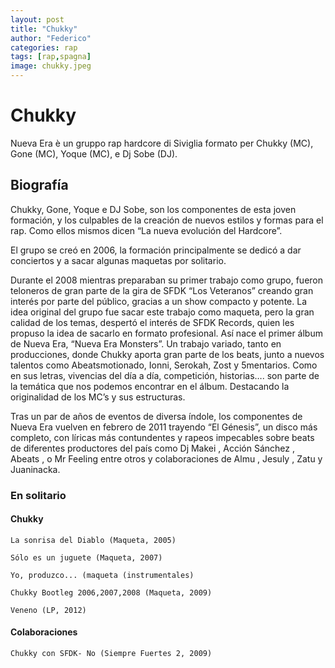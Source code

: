 ```yaml
---
layout: post
title: "Chukky"
author: "Federico"
categories: rap
tags: [rap,spagna]
image: chukky.jpeg
---
```


# Chukky

Nueva Era è un gruppo rap hardcore di Siviglia formato per Chukky (MC), Gone (MC), Yoque (MC), e Dj Sobe (DJ).

## Biografía

Chukky, Gone, Yoque e DJ Sobe, son los componentes de esta joven formación, y los culpables de la creación de nuevos estilos y formas para el rap. Como ellos mismos dicen “La nueva evolución del Hardcore”.

El grupo se creó en 2006, la formación principalmente se dedicó a dar conciertos y a sacar algunas maquetas por solitario.

Durante el 2008 mientras preparaban su primer trabajo como grupo, fueron teloneros de gran parte de la gira de SFDK “Los Veteranos” creando gran interés por parte del público, gracias a un show compacto y potente. La idea original del grupo fue sacar este trabajo como maqueta, pero la gran calidad de los temas, despertó el interés de SFDK Records, quien les propuso la idea de sacarlo en formato profesional. Así nace el primer álbum de Nueva Era, “Nueva Era Monsters”. Un trabajo variado, tanto en producciones, donde Chukky aporta gran parte de los beats, junto a nuevos talentos como Abeatsmotionado, Ionni, Serokah, Zost y 5mentarios. Como en sus letras, vivencias del día a día, competición, historias…. son parte de la temática que nos podemos encontrar en el álbum. Destacando la originalidad de los MC’s y sus estructuras.

Tras un par de años de eventos de diversa índole, los componentes de Nueva Era vuelven en febrero de 2011 trayendo “El Génesis”, un disco más completo, con líricas más contundentes y rapeos impecables sobre beats de diferentes productores del país como Dj Makei , Acción Sánchez , Abeats , o Mr Feeling entre otros y colaboraciones de Almu , Jesuly , Zatu y Juaninacka. 

### En solitario

#### Chukky

    La sonrisa del Diablo (Maqueta, 2005)

    Sólo es un juguete (Maqueta, 2007)

    Yo, produzco... (maqueta (instrumentales)

    Chukky Bootleg 2006,2007,2008 (Maqueta, 2009)

    Veneno (LP, 2012)

#### Colaboraciones

    Chukky con SFDK- No (Siempre Fuertes 2, 2009)
